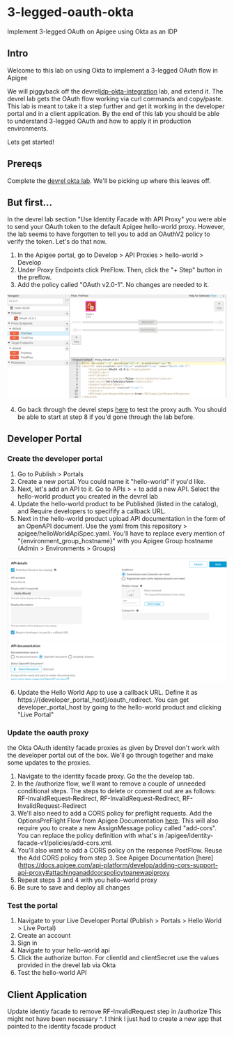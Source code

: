 # 3-legged-oauth-okta
Implement 3-legged OAuth on Apigee using Okta as an IDP

## Intro

Welcome to this lab on using Okta to implement a 3-legged OAuth flow in Apigee

We will piggyback off the devrel[idp-okta-integration](https://github.com/apigee/devrel/tree/main/labs/idp-okta-integration) lab, and extend it. The devrel lab gets the OAuth flow working via curl commands and copy/paste. This lab is meant to take it a step further and get it working in the developer portal and in a client application. By the end of this lab you should be able to understand 3-legged OAuth and how to apply it in production environments.

Lets get started!

## Prereqs

Complete the [devrel okta lab](https://github.com/apigee/devrel/tree/main/labs/idp-okta-integration). We'll be picking up where this leaves off.

## But first...

In the devrel lab section "Use Identity Facade with API Proxy" you were able to send your OAuth token to the default Apigee hello-world proxy. However, the lab seems to have forgotten to tell you to add an OAuthV2 policy to verify the token. Let's do that now.

1. In the Apigee portal, go to Develop > API Proxies > hello-world > Develop
2. Under Proxy Endpoints click PreFlow. Then, click the "+ Step" button in the preflow.
3. Add the policy called "OAuth v2.0-1". No changes are needed to it.

![OAuth PreFlow](assets/oAuthPreFlow.png)

4. Go back through the devrel steps [here](https://github.com/apigee/devrel/tree/main/labs/idp-okta-integration#use-identity-facade-with-api-proxy) to test the proxy auth. You should be able to start at step 8 if you'd gone through the lab before.

## Developer Portal

### Create the developer portal

1. Go to Publish > Portals
2. Create a new portal. You could name it "hello-world" if you'd like.
3. Next, let's add an API to it. Go to APIs > + to add a new API. Select the hello-world product you created in the devrel lab
4. Update the hello-world product to be Published (listed in the catalog), and Require developers to specifify a callback URL.
5. Next in the hello-world product upload API documentation in the form of an OpenAPI document. Use the yaml from this repository > apigee/helloWorldApiSpec.yaml. You'll have to replace every mention of "{environment_group_hostname}" with you Apigee Group hostname (Admin > Environments > Groups)

![Portal Creation](assets/portalCreation.png)

6. Update the Hello World App to use a callback URL. Define it as https://{developer_portal_host}/oauth_redirect. You can get developer_portal_host by going to the hello-world product and clicking "Live Portal"

### Update the oauth proxy

the Okta OAuth identity facade proxies as given by Drevel don't work with the developer portal out of the box. We'll go through together and make some updates to the proxies.

1. Navigate to the identity facade proxy. Go the the develop tab.
2. In the /authorize flow, we'll want to remove a couple of unneeded conditional steps. The steps to delete or comment out are as follows: RF-InvalidRequest-Redirect, RF-InvalidRequest-Redirect, RF-InvalidRequest-Redirect
3. We'll also need to add a CORS policy for preflight requests. Add the OptionsPreFlight Flow from Apigee Documentation [here](https://docs.apigee.com/api-platform/develop/adding-cors-support-api-proxy#handlingcorspreflightrequests). This will also require you to create a new AssignMessage policy called "add-cors". You can replace the policy definition with what's in /apigee/identity-facade-v1/policies/add-cors.xml.
4. You'll also want to add a CORS policy on the response PostFlow. Reuse the Add CORS policy from step 3. See Apigee Documentation [here](https://docs.apigee.com/api-platform/develop/adding-cors-support-api-proxy#attachinganaddcorspolicytoanewapiproxy 
5. Repeat steps 3 and 4 with you hello-world proxy
6. Be sure to save and deploy all changes

### Test the portal

1. Navigate to your Live Developer Portal (Publish > Portals > Hello World > Live Portal)
2. Create an account
3. Sign in
4. Navigate to your hello-world api
5. Click the authorize button. For clientId and clientSecret use the values provided in the drevel lab via Okta
6. Test the hello-world API

## Client Application

Update identiy facade to remove RF-InvalidRequest step in /authorize
This might not have been necessary ^. I think I just had to create a new app that pointed to the identity facade product